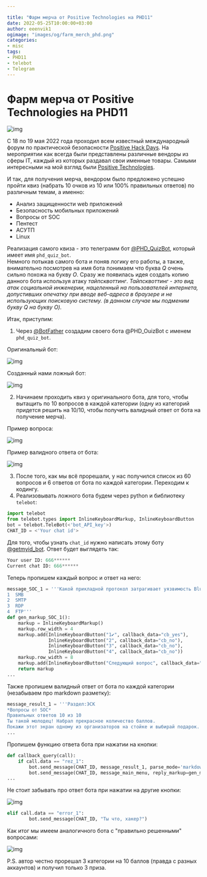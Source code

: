 ```yaml
---

title: "Фарм мерча от Positive Technologies на PHD11"
date: 2022-05-25T10:00:00+03:00
author: eeenvik1
ogimage: "images/og/farm_merch_phd.png"
categories: 
- misc
tags:
- PHD11
- telebot
- Telegram
---
```


# Фарм мерча от Positive Technologies на PHD11

![img](https://habrastorage.org/getpro/habr/upload_files/636/e8f/5d7/636e8f5d7d64503435c838365cb3aa5a.png)

C 18 по 19 мая 2022 года проходил всем известный международный форум по практической безопасности [Positive Hack Days](https://phdays.com/). 
На мероприятии как всегда были представлены различные вендоры из сферы IT, каждый из которых раздавал свои именные товары. 
Самыми интересными на мой взгляд были [Positive Technologies](http://ptsecurity.com/). 

И так, для получения мерча, вендором было предложено успешно пройти квиз (набрать 10 очков из 10 или 100% правильных ответов) по различным темам, а именно:
- Анализ защищенности web приложений
- Безопасность мобильных приложений
- Вопросы от SOC
- Пентест
- АСУТП
- Linux

Реализация самого квиза - это телеграмм бот [@PHD_QuizBot](t.me/PHD_QuizBot), который имеет имя `phd_quiz_bot`.  
Немного потыкав самого бота и поняв логику его работы, а также, внимательно посмотрев на имя бота понимаем что буква *Q* очень сильно похожа на букву *O*. 
Сразу же появилась идея создать копию данного бота используя атаку *тайпсквоттинг*. *Тайпсквоттинг - это вид атак социальной инженерии, 
нацеленный на пользователей интернета, допустивших опечатку при вводе веб-адреса в браузере и не использующих поисковую систему. 
(в данном случае мы подменим букву Q на букву O).*

Итак, приступим:
1. Через [@BotFather](t.me/BotFather) создадим своего бота @PHD_OuizBot с именем `phd_quiz_bot`.

Оригинальный бот:

![img](https://habrastorage.org/getpro/habr/upload_files/615/51c/054/61551c054875d215991aa709078cb47a.png)

Созданный нами ложный бот:

![img](https://habrastorage.org/r/w1560/getpro/habr/upload_files/9ce/302/ac7/9ce302ac77a1625170f21b04ad83f3a0.png)

2. Начинаем проходить квиз у оригинального бота, для того, чтобы вытащить по 10 вопросов в каждой категории 
(одну из категорий придется решить на 10/10, чтобы получить валидный ответ от бота на получение мерча).

Пример вопроса:

![img](https://habrastorage.org/r/w1560/getpro/habr/upload_files/1f1/9ba/22f/1f19ba22fbcf0b80ed012650dc4664db.png)

Пример валидного ответа от бота:

![img](https://habrastorage.org/r/w1560/getpro/habr/upload_files/68f/862/79a/68f86279a0cdf048e01237057a24f1e4.png)

3. После того, как мы всё прорешали, у нас получился список из 60 вопросов и 6 ответов от бота по каждой категории. Переходим к кодингу.
4. Реализовывать ложного бота будем через python и библиотеку `telebot`:
```python
import telebot 
from telebot.types import InlineKeyboardMarkup, InlineKeyboardButton 
bot = telebot.TeleBot(<'bot_API_key'>) 
CHAT_ID = <'Your chat id'>
```
Для того, чтобы узнать `chat_id` нужно написать этому боту [@getmyid_bot](t.me/getmyid_bot). 
Ответ будет выглядеть так:
```python
Your user ID: 666******
Current chat ID: 666******
```

Теперь пропишем каждый вопрос и ответ на него:
```python
message_SOC_1 = '''Какой прикладной протокол затрагивает уязвимость BlueKeep? 
1  SMB 
2  SMTP 
3  RDP 
4  FTP''' 
def gen_markup_SOC_1(): 
    markup = InlineKeyboardMarkup() 
    markup.row_width = 4 
    markup.add(InlineKeyboardButton("1✔️", callback_data="cb_yes"), 
               InlineKeyboardButton("2", callback_data="cb_no"), 
               InlineKeyboardButton("3", callback_data="cb_no"), 
               InlineKeyboardButton("4", callback_data="cb_no")) 
    markup.row_width = 8 
    markup.add(InlineKeyboardButton("Следующий вопрос", callback_data="cb_yes")) 
    return markup
...
```

Также пропишем валидный ответ от бота по каждой категории (незабываем про markdown разметку):
```python
message_result_1 = '''Раздел:ЭСК 
*Вопросы от SOC* 
Правильных ответов 10 из 10 
Ты такой молодец! Набрал прекрасное количество баллов. 
Покажи этот экран одному из организаторов на стойке и выбирай подарок.'''
...
```

Пропишем функцию ответа бота при нажатии на кнопки:
```python
def callback_query(call):  
    if call.data == "rez_1": 
        bot.send_message(CHAT_ID, message_result_1, parse_mode='markdown') 
        bot.send_message(CHAT_ID, message_main_menu, reply_markup=gen_markup_menu())
...
```

Не стоит забывать про ответ бота при нажатии на другие кнопки:

![img](https://habrastorage.org/r/w1560/getpro/habr/upload_files/d51/7f8/d35/d517f8d35d1e2a6ff9f806821f61ec19.png)

```python
elif call.data == "error_1": 
        bot.send_message(CHAT_ID, "Ты что, хакер?")
```

Как итог мы имеем аналогичного бота с "правильно решенными" вопросами:

![img](https://habrastorage.org/r/w1560/getpro/habr/upload_files/c45/a41/88f/c45a4188f74d28f017476d3370e8fabf.png)

P.S. автор честно прорешал 3 категории на 10 баллов (правда с разных аккаунтов) и получил только 3 приза.
